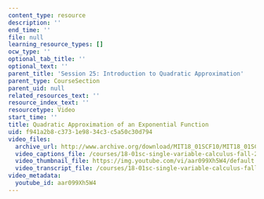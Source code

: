 ```yaml
---
content_type: resource
description: ''
end_time: ''
file: null
learning_resource_types: []
ocw_type: ''
optional_tab_title: ''
optional_text: ''
parent_title: 'Session 25: Introduction to Quadratic Approximation'
parent_type: CourseSection
parent_uid: null
related_resources_text: ''
resource_index_text: ''
resourcetype: Video
start_time: ''
title: Quadratic Approximation of an Exponential Function
uid: f941a2b8-c373-1e98-34c3-c5a50c30d794
video_files:
  archive_url: http://www.archive.org/download/MIT18_01SCF10/MIT18_01SCF10Rec_17_300k.mp4
  video_captions_file: /courses/18-01sc-single-variable-calculus-fall-2010/95cbc3e96bcc5999825a4ea64726db4c_aar099Xh5W4.vtt
  video_thumbnail_file: https://img.youtube.com/vi/aar099Xh5W4/default.jpg
  video_transcript_file: /courses/18-01sc-single-variable-calculus-fall-2010/7ec759ae2979f25135e3baf7985528bf_aar099Xh5W4.pdf
video_metadata:
  youtube_id: aar099Xh5W4
---
```

